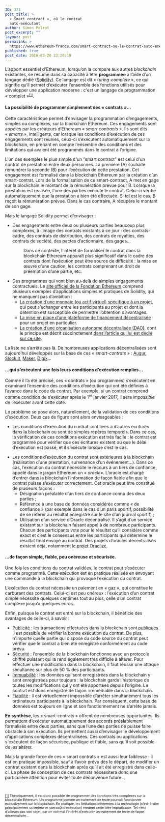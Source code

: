 ```yaml
---
ID: 371
post_title: >
  « Smart contract », où le contrat
  auto-exécutant
author: Simon Polrot
post_excerpt: ""
layout: post
permalink: >
  https://www.ethereum-france.com/smart-contract-ou-le-contrat-auto-executant/
published: true
post_date: 2016-03-20 23:20:19
---
```

L’apport essentiel d'Ethereum, lorsqu’on la compare aux autres <em>blockchain</em> existantes, se résume dans sa capacité à être <strong>programmée</strong> à l’aide d’un langage dédié (<span style="text-decoration: underline;"><a href="https://github.com/ethereum/wiki/wiki/The-Solidity-Programming-Language">Solidity</a></span>). Ce langage est dit « <em>turing-complete</em> », ce qui signifie qu’il permet d’exécuter l’ensemble des fonctions utilisés pour développer une application moderne : c'est un langage de programmation « complet »<span style="font-size: 10pt;"><sup><a href="#_ftn1" name="_ftnref1">[1]</a></sup></span>.
<h4><strong>La possibilité de programmer simplement des « contrats »…</strong></h4>
Cette caractéristique permet d’envisager la programmation d’engagements, simples ou complexes, sur la blockchain Ethereum. Ces engagements sont appelés par les créateurs d’Ethereum « <em>smart contracts</em> ». Ils sont dits « <em>smarts</em> », intelligents, car lorsque les conditions d’exécution de ces engagements sont réunies, ceux-ci s’exécutent automatiquement sur la blockchain, en prenant en compte l’ensemble des conditions et des limitations qui avaient été programmés dans le contrat à l’origine.

L'un des exemples le plus simple d'un "smart contract" est celui d'un contrat de prestation entre deux personnes. La première (A) souhaite rémunérer la seconde (B) pour l’exécution de cette prestation. Cet engagement est formalisé dans la blockchain Ethereum par la création d’un smart-contrat. Lors de la formalisation de ce smart-contract, A met en gage sur la blockchain le montant de la rémunération prévue pour B. Lorsque la prestation est réalisée, l'une des parties exécute le contrat. Celui-ci vérifie automatiquement que la prestation a bien été effectuée. Si tel est le cas, B reçoit la rémunération prévue. Dans le cas contraire, A récupère le montant de son gage.

Mais le langage Solidity permet d’envisager :
<ul>
 	<li>Des engagements entre deux ou plusieurs parties beaucoup plus complexes, à l’image des contrats existants à ce jour : des contrats-cadre, des contrats de distribution, des contrats de royalties, des contrats de société, des pactes d’actionnaire, des gages...</li>
</ul>
<p style="padding-left: 60px;">Dans ce contexte, l’intérêt de formaliser le contrat dans la blockchain Ethereum apparaît plus significatif dans le cadre des contrats dont l’exécution peut être source de difficulté : la mise en œuvre d’une caution, les contrats comprenant un droit de préemption d’une partie, etc.</p>

<ul>
 	<li>Des programmes qui vont bien au-delà de simples engagements contractuels. Le <span style="text-decoration: underline;"><a href="https://ethereum.org/" target="_blank">site officiel de la Fondation Ethereum</a></span> comprend plusieurs exemples d’applications simples et pratiques de Solidity, qui ne manquent pas d’ambition :
<ul>
 	<li><u><a href="https://ethereum.org/token" target="_blank">La création d’une monnaie (ou actif virtuel) spécifique à un projet</a></u>, qui peut s’échanger entre les participants au projet et dont la détention est susceptible de permettre l’obtention d’avantages.</li>
 	<li><u><a href="https://ethereum.org/crowdsale" target="_blank">La mise en place d’une plateforme de financement décentralisée</a></u> pour un projet en particulier.</li>
 	<li><u><a href="https://ethereum.org/dao" target="_blank">La création d’une organisation autonome décentralisée (DAO)</a></u>, dont le principe est décrit succinctement <u><a href="http://www.ethereum-france.com/decentralized-autonomous-organization-dao-blockchain/" target="_blank">dans l’article qui lui est dédié sur ce site</a></u>.</li>
</ul>
</li>
</ul>
La liste ne s’arrête pas là. De nombreuses applications décentralisées sont aujourd’hui développés sur la base de ces « <em>smart-contrats</em> » : <u><a href="https://augur.net/" target="_blank">Augur</a></u>, <span style="text-decoration: underline;"><a href="https://slock.it/" target="_blank">Slock.it</a></span>, <u><a href="https://makerdao.com/" target="_blank">Maker</a></u>, <u><a href="https://digix.io/" target="_blank">Digix</a></u>…
<h4><strong>…qui s’exécutent une fois leurs conditions d’exécution remplies…</strong></h4>
Comme il l’a été précisé, ces « contrats » (ou programmes) s’exécutent en examinant l’ensemble des conditions d’exécution qui ont été définies à l’avance dans le code du contrat. Par exemple, si un contrat comprend comme condition de s’exécuter après le 1<sup>er</sup> janvier 2017, il sera <em>impossible</em> de l’exécuter avant cette date.

Le problème se pose alors, naturellement, de la validation de ces conditions d’exécution. Deux cas de figure sont alors envisageables :
<ul>
 	<li>Les conditions d’exécution du contrat sont liées à d’autres écritures dans la blockchain ou sont de simples repères temporels. Dans ce cas, la vérification de ces conditions exécution est très facile : le contrat est programmé pour vérifier que ces écritures existent ou que le délai d’exécution est passé, et il s’exécute lorsque c’est le cas.</li>
</ul>
<ul>
 	<li>Les conditions d’exécution du contrat sont extérieures à la blockchain (réalisation d’une prestation, survenance d’un événement…). Dans ce cas, l’exécution du contrat nécessite le recours à un tiers de confiance, appelé dans le jargon Ethereum un « <em>oracle</em>». L’oracle est chargé d’entrer dans la blockchain l’information de façon fiable afin que le contrat puisse s’exécuter correctement. Cet oracle peut être constitué de plusieurs façons :
<ul>
 	<li>Désignation préalable d’un tiers de confiance connu des deux parties ;</li>
 	<li>Référence à une base de données considérée comme « de confiance » (par exemple dans le cas d’un paris sportif, possibilité de se référer au résultat enregistré sur le site d’un journal sportif) ;</li>
 	<li>Utilisation d’un service d’Oracle décentralisé. Il s’agit d’un service existant sur la blockchain faisant appel à de nombreux participants. Chacun des participants vote pour le résultat qu’il considère comme exact et c’est le consensus entre les participants qui détermine le résultat final envoyé au contrat. Des projets d’oracles décentralisés existent déjà, notamment <u><a href="http://www.oraclize.it/" target="_blank">le projet Oraclize</a></u>.</li>
</ul>
</li>
</ul>
<h4><strong>…de façon simple, fiable, peu onéreuse et sécurisée.</strong></h4>
Une fois les conditions du contrat validées, le contrat peut s’exécuter comme programmé. Cette exécution est en pratique réalisée en envoyant une commande à la blockchain qui provoque l’exécution du contrat.

L’exécution du contrat nécessite un paiement en « gaz », qui constitue le carburant des contrats. Celui-ci est peu onéreux : l’exécution d’un contrat simple nécessite quelques centimes tout au plus, celle d’un contrat complexe jusqu’à quelques euros.

Enfin, puisque le contrat est entré sur la blockchain, il bénéficie des avantages de celle-ci, à savoir :
<ul>
 	<li><span style="text-decoration: underline;">Publicité</span> : les transactions effectuées dans la blockchain sont <span style="text-decoration: underline;">publiques</span>. Il est possible de vérifier la bonne exécution du contrat. De plus, n'importe quelle partie qui dispose du code source du contrat peut vérifier que le contrat a bien été enregistré conformément au code prévu.</li>
 	<li><span style="text-decoration: underline;">Sécurité </span>: l’ensemble de la blockchain fonctionne avec un protocole chiffré puissant qui la rend également très difficile à altérer. Pour effectuer une modification dans la blockchain, il faut réussir une attaque simultanée sur plus de 50 % des participants.</li>
 	<li><span style="text-decoration: underline;">Immuabilité</span> : les données qui sont enregistrées dans la blockchain y sont enregistrées pour toujours : la blockchain garde l’historique de toutes les modifications qui y ont été apportées depuis l’origine. Le contrat est donc enregistré de façon irrémédiable dans la blockchain.</li>
 	<li><span style="text-decoration: underline;">Fiabilité</span> : Il est virtuellement impossible d’arrêter simultanément tous les ordinateurs participants à la blockchain. Par conséquent, cette base de données est toujours en ligne et son fonctionnement ne s’arrête jamais.</li>
</ul>
<strong>En synthèse</strong>, les « smart-contrats » offrent de nombreuses opportunités. Ils permettent d’exécuter automatiquement des accords préalablement formalisés entre deux parties, sans que l’une des parties ne puisse faire obstacle à son exécution. Ils permettent aussi d’envisager le développement d’applications complexes décentralisées. Ces contrats ou applications s'exécutent de façon sécurisée, publique et fiable, sans qu'il soit possible de les altérer.

Mais la grande force de ces « smart contrats » est aussi leur faiblesse : il est en pratique impossible, sauf à l’avoir prévu dès le départ, de modifier un contrat existant dans la blockchain après qu’il ait été enregistré dans celle-ci. La phase de conception de ces contrats nécessitera donc une particulière attention pour éviter toute déconvenue future…

&nbsp;

<span style="font-size: 8pt;"><a href="#_ftnref1" name="_ftn1">[1]</a> Théoriquement, il est donc possible de programmer des fonctions très complexes sur la blockchain Ethereum. Un programme comme un traitement de texte pourrait fonctionner exclusivement sur la blockchain. En pratique, les limitations inhérentes à la technologie (c’est-à-dire principalement sa lenteur et son coût d’exécution) rendent cette idée impraticable. Tel n’est d’ailleurs pas son objet, car on voit mal l'intérêt d'exécuter un traitement de texte de façon décentralisée...</span>